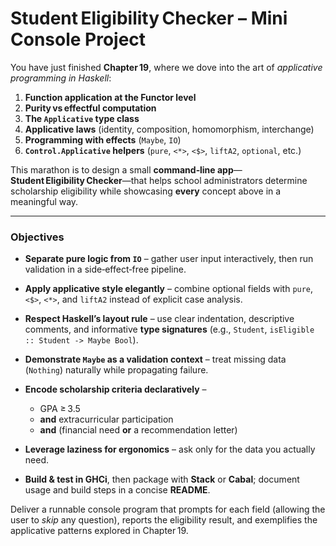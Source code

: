 # Student Eligibility Checker – Mini Console Project

You have just finished **Chapter 19**, where we dove into the art of *applicative programming in Haskell*:

1. **Function application at the Functor level**
2. **Purity vs effectful computation**
3. **The `Applicative` type class**
4. **Applicative laws** (identity, composition, homomorphism, interchange)
5. **Programming with effects** (`Maybe`, `IO`)
6. **`Control.Applicative` helpers** (`pure`, `<*>`, `<$>`, `liftA2`, `optional`, etc.)

This marathon is to design a small **command‑line app**—**Student Eligibility Checker**—that helps school administrators determine scholarship eligibility while showcasing **every** concept above in a meaningful way.

---

### **Objectives**

* **Separate pure logic from `IO`** – gather user input interactively, then run validation in a side‑effect‑free pipeline.
* **Apply applicative style elegantly** – combine optional fields with `pure`, `<$>`, `<*>`, and `liftA2` instead of explicit case analysis.
* **Respect Haskell’s layout rule** – use clear indentation, descriptive comments, and informative **type signatures** (e.g., `Student`, `isEligible :: Student -> Maybe Bool`).
* **Demonstrate `Maybe` as a validation context** – treat missing data (`Nothing`) naturally while propagating failure.
* **Encode scholarship criteria declaratively** –

  * GPA ≥ 3.5
  * **and** extracurricular participation
  * **and** (financial need **or** a recommendation letter)
* **Leverage laziness for ergonomics** – ask only for the data you actually need.
* **Build & test in GHCi**, then package with **Stack** or **Cabal**; document usage and build steps in a concise **README**.

Deliver a runnable console program that prompts for each field (allowing the user to *skip* any question), reports the eligibility result, and exemplifies the applicative patterns explored in Chapter 19.